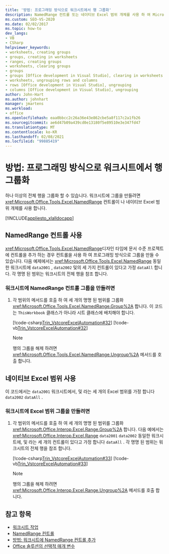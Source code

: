 ```yaml
---
title: '방법: 프로그래밍 방식으로 워크시트에서 행 그룹화'
description: NamedRange 컨트롤 또는 네이티브 Excel 범위 개체를 사용 하 여 Microsoft Excel에서 하나 이상의 전체 행을 프로그래밍 방식으로 그룹화 하는 방법을 알아봅니다.
ms.custom: SEO-VS-2020
ms.date: 02/02/2017
ms.topic: how-to
dev_langs:
- VB
- CSharp
helpviewer_keywords:
- worksheets, creating groups
- groups, creating in worksheets
- ranges, creating groups
- worksheets, clearing groups
- groups
- groups [Office development in Visual Studio], clearing in worksheets
- worksheets, ungrouping rows and columns
- rows [Office development in Visual Studio], ungrouping
- columns [Office development in Visual Studio], ungrouping
author: John-Hart
ms.author: johnhart
manager: jmartens
ms.workload:
- office
ms.openlocfilehash: eaa0bbcc2c26a36e43e862cbe5a8f117c2a1fb26
ms.sourcegitcommit: ae6d47b09a439cd0e13180f5e89510e3e347fd47
ms.translationtype: MT
ms.contentlocale: ko-KR
ms.lasthandoff: 02/08/2021
ms.locfileid: "99885419"
---
```

# <a name="how-to-programmatically-group-rows-in-a-worksheet"></a>방법: 프로그래밍 방식으로 워크시트에서 행 그룹화
  하나 이상의 전체 행을 그룹화 할 수 있습니다. 워크시트에 그룹을 만들려면 <xref:Microsoft.Office.Tools.Excel.NamedRange> 컨트롤이 나 네이티브 Excel 범위 개체를 사용 합니다.

 [!INCLUDE[appliesto_xlalldocapp](../vsto/includes/appliesto-xlalldocapp-md.md)]

## <a name="use-a-namedrange-control"></a>NamedRange 컨트롤 사용
 <xref:Microsoft.Office.Tools.Excel.NamedRange>디자인 타임에 문서 수준 프로젝트에 컨트롤을 추가 하는 경우 컨트롤을 사용 하 여 프로그래밍 방식으로 그룹을 만들 수 있습니다. 다음 예제에서는 <xref:Microsoft.Office.Tools.Excel.NamedRange> 동일한 워크시트에 `data2001` , `data2002` 및의 세 가지 컨트롤이 있다고 가정 `dataAll` 합니다. 각 명명 된 범위는 워크시트의 전체 행을 참조 합니다.

### <a name="to-create-a-group-of-namedrange-controls-on-a-worksheet"></a>워크시트에 NamedRange 컨트롤 그룹을 만들려면

1. 각 범위의 메서드를 호출 하 여 세 개의 명명 된 범위를 그룹화 <xref:Microsoft.Office.Tools.Excel.NamedRange.Group%2A> 합니다. 이 코드는 `ThisWorkbook` 클래스가 아니라 시트 클래스에 배치해야 합니다.

     [!code-csharp[Trin_VstcoreExcelAutomation#32](../vsto/codesnippet/CSharp/Trin_VstcoreExcelAutomationCS/Sheet1.cs#32)]
     [!code-vb[Trin_VstcoreExcelAutomation#32](../vsto/codesnippet/VisualBasic/Trin_VstcoreExcelAutomation/Sheet1.vb#32)]

    > [!NOTE]
    > 행의 그룹을 해제 하려면 <xref:Microsoft.Office.Tools.Excel.NamedRange.Ungroup%2A> 메서드를 호출 합니다.

## <a name="use-native-excel-ranges"></a>네이티브 Excel 범위 사용
 이 코드에서는 `data2001` 워크시트에서, 및 라는 세 개의 Excel 범위를 가정 합니다 `data2002` `dataAll` .

### <a name="to-create-a-group-of-excel-ranges-in-a-worksheet"></a>워크시트에 Excel 범위 그룹을 만들려면

1. 각 범위의 메서드를 호출 하 여 세 개의 명명 된 범위를 그룹화 <xref:Microsoft.Office.Interop.Excel.Range.Group%2A> 합니다. 다음 예에서는 <xref:Microsoft.Office.Interop.Excel.Range> `data2001` `data2002` 동일한 워크시트에, 및 라는 세 개의 컨트롤이 있다고 가정 합니다 `dataAll` . 각 명명 된 범위는 워크시트의 전체 행을 참조 합니다.

     [!code-csharp[Trin_VstcoreExcelAutomation#33](../vsto/codesnippet/CSharp/Trin_VstcoreExcelAutomationCS/Sheet1.cs#33)]
     [!code-vb[Trin_VstcoreExcelAutomation#33](../vsto/codesnippet/VisualBasic/Trin_VstcoreExcelAutomation/Sheet1.vb#33)]

    > [!NOTE]
    > 행의 그룹을 해제 하려면 <xref:Microsoft.Office.Interop.Excel.Range.Ungroup%2A> 메서드를 호출 합니다.

## <a name="see-also"></a>참고 항목
- [워크시트 작업](../vsto/working-with-worksheets.md)
- [NamedRange 컨트롤](../vsto/namedrange-control.md)
- [방법: 워크시트에 NamedRange 컨트롤 추가](../vsto/how-to-add-namedrange-controls-to-worksheets.md)
- [Office 솔루션의 선택적 매개 변수](../vsto/optional-parameters-in-office-solutions.md)
